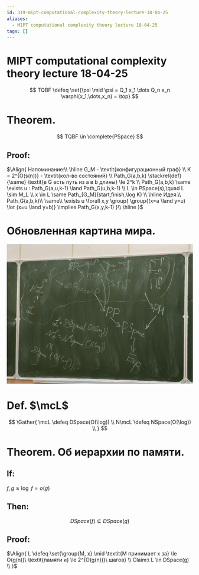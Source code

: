 ```yaml
---
id: 319-mipt-computational-complexity-theory-lecture-18-04-25
aliases:
  - MIPT computational complexity theory lecture 18-04-25
tags: []
---
```


# MIPT computational complexity theory lecture 18-04-25

$$
TQBF \defeq \set{\psi \mid
\psi = Q_1 x_1 \dots Q_n x_n \varphi(x_1,\dots,x_n) = \top}
$$

# Theorem.

$$
TQBF \in \complete{PSpace}
$$

## Proof:

$\Align{
Напоминание:\\
\hline
G_M - \textit{конфигурационный граф} \\
K = 2^{O(s(n))} - \textit{кол-во состояний} \\
Path_G(a,b,k) \stackrel{def}{\same} \textit{в G есть путь из a в b длины} \le 2^k \\
Path_G(a,b,k) \same \exists u : Path_G(a,u,k-1) \land Path_G(u,b,k-1) \\
L \in PSpace(s),\quad L \sim M_L \\
x \in L \same Path_{G_M}(start,finish,\log K) \\
\hline
Идея:\\
Path_G(a,b,k)\\
\same\\
\exists u \forall x,y \group{
\group{(x=a \land y=u) \lor (x=u \land y=b)} \implies
Path_G(x,y,k-1)
}\\
\hline
}$

# Обновленная картина мира.

![18-04-25_11-37-59_701_IMG_20250418_113718.jpg](assets/imgs/18-04-25_11-37-59_701_IMG_20250418_113718.jpg)

# Def. $\mcL$

$$
\Gather{
\mcL \defeq DSpace(O(\log)) \\
N\mcL \defeq NSpace(O(\log)) \\
}
$$

# Theorem. Об иерархии по памяти.

## If:

$f,g \ge \log$
$f = o(g)$

## Then:

$$
DSpace(f) \subsetneq DSpace(g)
$$

## Proof:

$\Align{
L \defeq \set{\group{M, x} \mid 
\textit{M принимает x за} \le O(g(n))\ \textit{памяти и} \le 2^{O(g(n))}\ шагов} \\
Claim:\ L \in DSpace(g) \\
}$
